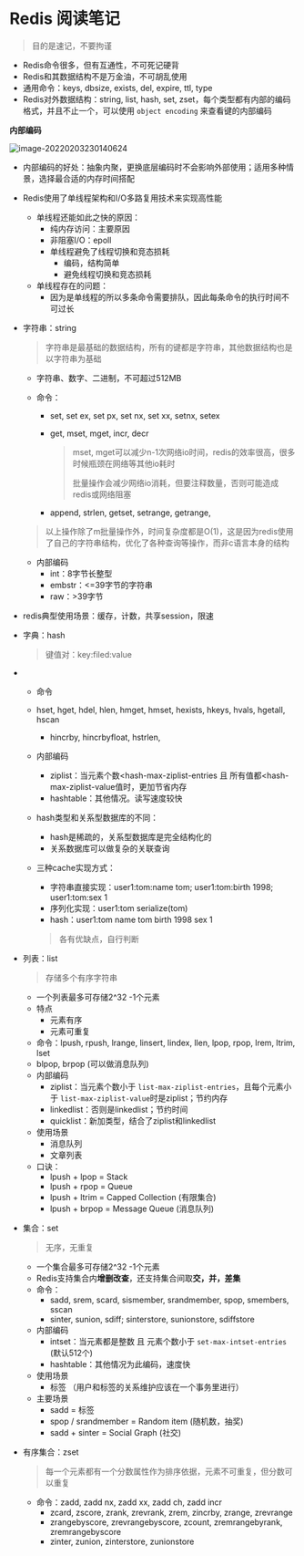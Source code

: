 # Redis 阅读笔记

> 目的是速记，不要拘谨

- Redis命令很多，但有互通性，不可死记硬背
- Redis和其数据结构不是万金油，不可胡乱使用
- 通用命令：keys, dbsize, exists, del, expire, ttl, type
- Redis对外数据结构：string, list, hash, set, zset，每个类型都有内部的编码格式，并且不止一个，可以使用 `object encoding` 来查看键的内部编码

**内部编码**

![image-20220203230140624](C:\Users\x43125\AppData\Roaming\Typora\typora-user-images\image-20220203230140624.png)

- 内部编码的好处：抽象内聚，更换底层编码时不会影响外部使用；适用多种情景，选择最合适的内存时间搭配

- Redis使用了单线程架构和I/O多路复用技术来实现高性能

  - 单线程还能如此之快的原因：
    - 纯内存访问：主要原因
    - 非阻塞I/O：epoll
    - 单线程避免了线程切换和竞态损耗
      - 编码，结构简单
      - 避免线程切换和竞态损耗
  - 单线程存在的问题：
    - 因为是单线程的所以多条命令需要排队，因此每条命令的执行时间不可过长

- 字符串：string

  > 字符串是最基础的数据结构，所有的键都是字符串，其他数据结构也是以字符串为基础

  - 字符串、数字、二进制，不可超过512MB

  - 命令：

    - set, set ex, set px, set nx, set xx, setnx, setex

    - get, mset, mget, incr, decr

      > mset, mget可以减少n-1次网络io时间，redis的效率很高，很多时候瓶颈在网络等其他io耗时
      >
      > 批量操作会减少网络io消耗，但要注释数量，否则可能造成redis或网络阻塞

    - append, strlen, getset, setrange, getrange, 

  > 以上操作除了m批量操作外，时间复杂度都是O(1)，这是因为redis使用了自己的字符串结构，优化了各种查询等操作，而非c语言本身的结构

  - 内部编码
    - int：8字节长整型
    - embstr：<=39字节的字符串
    - raw：>39字节

- redis典型使用场景：缓存，计数，共享session，限速

- 字典：hash

  > 键值对：key:filed:value

- - 命令
  - hset, hget, hdel, hlen, hmget, hmset, hexists, hkeys, hvals, hgetall, hscan
    
    -  hincrby, hincrbyfloat, hstrlen, 
    
  - 内部编码
    - ziplist：当元素个数<hash-max-ziplist-entries 且 所有值都<hash-max-ziplist-value值时，更加节省内存
    - hashtable：其他情况。读写速度较快
    
  - hash类型和关系型数据库的不同：
  
    - hash是稀疏的，关系型数据库是完全结构化的
    - 关系数据库可以做复杂的关联查询
  
  - 三种cache实现方式：
  
    - 字符串直接实现：user1:tom:name tom; user1:tom:birth 1998; user1:tom:sex 1
    - 序列化实现：user1:tom serialize(tom)
    - hash：user1:tom name tom birth 1998 sex 1
  
    > 各有优缺点，自行判断
  
- 列表：list

  > 存储多个有序字符串

  - 一个列表最多可存储2^32 -1个元素
  - 特点
    - 元素有序
    - 元素可重复
  - 命令：lpush, rpush, lrange, linsert, lindex, llen, lpop, rpop, lrem, ltrim, lset
  - blpop, brpop (可以做消息队列)
  - 内部编码
    - ziplist：当元素个数小于 `list-max-ziplist-entries`，且每个元素小于 `list-max-ziplist-value`时是ziplist；节约内存
    - linkedlist：否则是linkedlist；节约时间
    - quicklist：新加类型，结合了ziplist和linkedlist
  - 使用场景
    - 消息队列
    - 文章列表
  - 口诀：
    - lpush + lpop = Stack
    - lpush + rpop = Queue
    - lpush + ltrim = Capped Collection (有限集合)
    - lpush + brpop = Message Queue (消息队列)
  
- 集合：set

  > 无序，无重复

  - 一个集合最多可存储2^32 -1个元素
  - Redis支持集合内**增删改查**，还支持集合间取**交，并，差集**
  - 命令：
    - sadd, srem, scard, sismember, srandmember, spop, smembers, sscan
    - sinter, sunion, sdiff; sinterstore, sunionstore, sdiffstore
  - 内部编码
    -  intset：当元素都是整数 且 元素个数小于 `set-max-intset-entries` (默认512个)
    - hashtable：其他情况为此编码，速度快
  - 使用场景
    - 标签 （用户和标签的关系维护应该在一个事务里进行）
  - 主要场景
    - sadd = 标签
    - spop / srandmember = Random item (随机数，抽奖)
    - sadd + sinter = Social Graph (社交)

- 有序集合：zset

  > 每一个元素都有一个分数属性作为排序依据，元素不可重复，但分数可以重复

  - 命令：zadd, zadd nx, zadd xx, zadd ch, zadd incr
    - zcard, zscore, zrank, zrevrank, zrem, zincrby, zrange, zrevrange
    - zrangebyscore, zrevrangebyscore, zcount, zremrangebyrank, zremrangebyscore
    - zinter, zunion, zinterstore, zunionstore



















































































